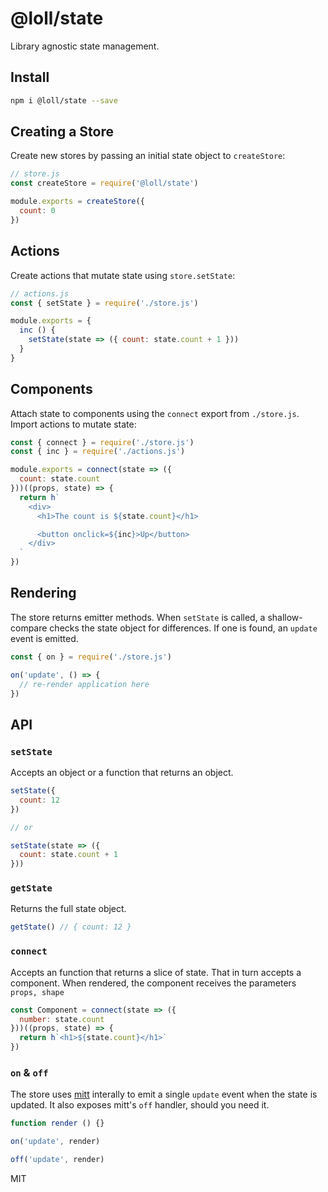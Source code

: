 # @loll/state
Library agnostic state management.

## Install
```bash
npm i @loll/state --save
```

## Creating a Store
Create new stores by passing an initial state object to `createStore`:
```javascript
// store.js
const createStore = require('@loll/state')

module.exports = createStore({
  count: 0
})
```

## Actions
Create actions that mutate state using `store.setState`:
```javascript
// actions.js
const { setState } = require('./store.js')

module.exports = {
  inc () {
    setState(state => ({ count: state.count + 1 }))
  }
}
```

## Components
Attach state to components using the `connect` export from `./store.js`. Import actions to mutate state:
```javascript
const { connect } = require('./store.js')
const { inc } = require('./actions.js')

module.exports = connect(state => ({
  count: state.count
}))((props, state) => {
  return h`
    <div>
      <h1>The count is ${state.count}</h1>

      <button onclick=${inc}>Up</button>
    </div>
  `
})
```

## Rendering
The store returns emitter methods. When `setState` is called, a shallow-compare checks the state object for differences. If one is found, an `update` event is emitted.
```javascript
const { on } = require('./store.js')

on('update', () => {
  // re-render application here
})
```

## API

### `setState`
Accepts an object or a function that returns an object.
```javascript
setState({
  count: 12
})

// or

setState(state => ({
  count: state.count + 1
}))
```

### `getState`
Returns the full state object.
```javascript
getState() // { count: 12 }
```

### `connect`
Accepts an function that returns a slice of state. That in turn accepts a component. When rendered, the component receives the parameters `props, shape`
```javascript
const Component = connect(state => ({
  number: state.count
}))((props, state) => {
  return h`<h1>${state.count}</h1>`
})
```

### `on` & `off`
The store uses [mitt](https://github.com/developit/mitt) interally to emit a single `update` event when the state is updated. It also exposes mitt's `off` handler, should you need it.
```javascript
function render () {}

on('update', render)

off('update', render)
```

MIT
